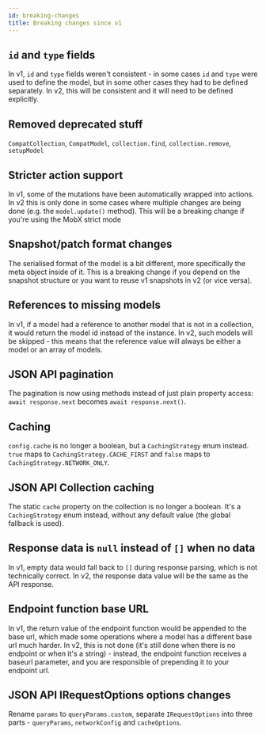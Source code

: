 ```yaml
---
id: breaking-changes
title: Breaking changes since v1
---
```


## `id` and `type` fields

In v1, `id` and `type` fields weren't consistent - in some cases `id` and `type` were used to define the model, but in some other cases they had to be defined separately. In v2, this will be consistent and it will need to be defined explicitly.

## Removed deprecated stuff

`CompatCollection`, `CompatModel`, `collection.find`, `collection.remove`, `setupModel`

## Stricter action support

In v1, some of the mutations have been automatically wrapped into actions. In v2 this is only done in some cases where multiple changes are being done (e.g. the `model.update()` method). This will be a breaking change if you're using the MobX strict mode

## Snapshot/patch format changes

The serialised format of the model is a bit different, more specifically the meta object inside of it. This is a breaking change if you depend on the snapshot structure or you want to reuse v1 snapshots in v2 (or vice versa).

## References to missing models

In v1, if a model had a reference to another model that is not in a collection, it would return the model id instead of the instance. In v2, such models will be skipped - this means that the reference value will always be either a model or an array of models.

## JSON API pagination

The pagination is now using methods instead of just plain property access: `await response.next` becomes `await response.next()`.

## Caching

`config.cache` is no longer a boolean, but a `CachingStrategy` enum instead. `true` maps to `CachingStrategy.CACHE_FIRST` and `false` maps to `CachingStrategy.NETWORK_ONLY`.

## JSON API Collection caching

The static `cache` property on the collection is no longer a boolean. It's a `CachingStrategy` enum instead, without any default value (the global fallback is used).

## Response data is `null` instead of `[]` when no data

In v1, empty data would fall back to `[]` during response parsing, which is not technically correct. In v2, the response data value will be the same as the API response.

## Endpoint function base URL

In v1, the return value of the endpoint function would be appended to the base url, which made some operations where a model has a different base url much harder.
In v2, this is not done (it's still done when there is no endpoint or when it's a string) - instead, the endpoint function receives a baseurl parameter, and you are responsible of prepending it to your endpoint url.

## JSON API IRequestOptions options changes

Rename `params` to `queryParams.custom`, separate `IRequestOptions` into three parts - `queryParams`, `networkConfig` and `cacheOptions`.
